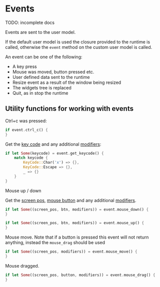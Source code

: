 # Events

TODO: incomplete docs

Events are sent to the user model.

If the default user model is used the closure provided to the runtime is called,
otherwise the `event` method on the custom user model is called.

An event can be one of the following:

* A key press 
* Mouse was moved, button pressed etc.
* User defined data sent to the runtime
* Resize event as a result of the window being resized
* The widgets tree is replaced
* Quit, as in stop the runtime

## Utility functions for working with events

Ctrl+c was pressed:

```rust
if event.ctrl_c() {
}
```

Get the [key code](https://docs.rs/anathema/latest/anathema/runtime/enum.KeyCode.html) and any additional
[modifiers](https://docs.rs/anathema/latest/anathema/runtime/struct.KeyModifiers.html):

```rust
if let Some(keycode) = event.get_keycode() {
    match keycode {
        KeyCode::Char('x') => {},
        KeyCode::Escape => {},
        _ => {}
    }
}
```

Mouse up / down

Get the [screen pos](https://docs.rs/anathema/latest/anathema/display/struct.ScreenPos.html),
[mouse button](https://docs.rs/anathema/latest/anathema/display/events/enum.MouseButton.html)
and any additional [modifiers](https://docs.rs/anathema/latest/anathema/runtime/struct.KeyModifiers.html).

```rust
if let Some((screen_pos, btn, modifiers)) = event.mouse_down() {
}

if let Some((screen_pos, btn, modifiers)) = event.mouse_up() {
}
```

Mouse move. Note that if a button is pressed this event will not return
anything, instead the `mouse_drag` should be used

```rust
if let Some((screen_pos, modifiers)) = event.mouse_move() {
}
```

Mouse dragged.

```rust
if let Some((screen_pos, button, modifiers)) = event.mouse_drag() {
}
```
